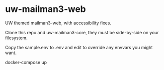 # uw-mailman3-web
UW themed mailman3-web, with accessibility fixes.

Clone this repo and uw-mailman3-core, they must be side-by-side on your filesystem.

Copy the sample.env to .env and edit to override any envvars you might want.

docker-compose up
